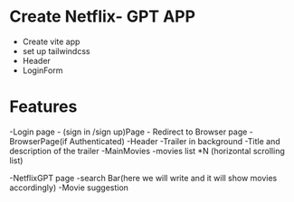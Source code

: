# Create Netflix- GPT APP
   - Create vite app
   - set up tailwindcss
   - Header
   - LoginForm


 # Features
 -Login page
    - (sign in /sign up)Page
     - Redirect to Browser page
 -BrowserPage(if Authenticated)
   -Header
   -Trailer in background
   -Title and description of the trailer
   -MainMovies
     -movies list *N (horizontal scrolling list)

   -NetflixGPT page
     -search Bar(here we will write and it will show movies accordingly) 
     -Movie suggestion 